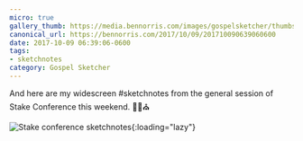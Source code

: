 ```yaml
---
micro: true
gallery_thumb: https://media.bennorris.com/images/gospelsketcher/thumbs/oct-17-stake-conference.jpg
canonical_url: https://bennorris.com/2017/10/09/201710090639060600
date: 2017-10-09 06:39:06-0600
tags:
- sketchnotes
category: Gospel Sketcher
---
```


And here are my widescreen #sketchnotes from the general session of Stake Conference this weekend. ✍🏼⛪️

![Stake conference sketchnotes](https://media.bennorris.com/images/gospelsketcher/general/oct-17-stake-conference.jpg){:loading="lazy"}